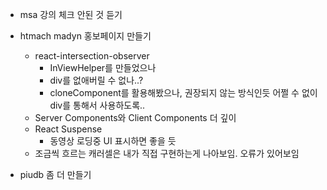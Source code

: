 - msa 강의 체크 안된 것 듣기


- htmach madyn 홍보페이지 만들기
	- react-intersection-observer
		- InViewHelper를 만들었으나
		- div를 없애버릴 수 없나..?
		- cloneComponent를 활용해봤으나, 권장되지 않는 방식인듯 어쩔 수 없이 div를 통해서 사용하도록..
	- Server Components와 Client Components 더 깊이
	- React Suspense
		- 동영상 로딩중 UI 표시하면 좋을 듯
	- 조금씩 흐르는 캐러셀은 내가 직접 구현하는게 나아보임. 오류가 있어보임


- piudb 좀 더 만들기
